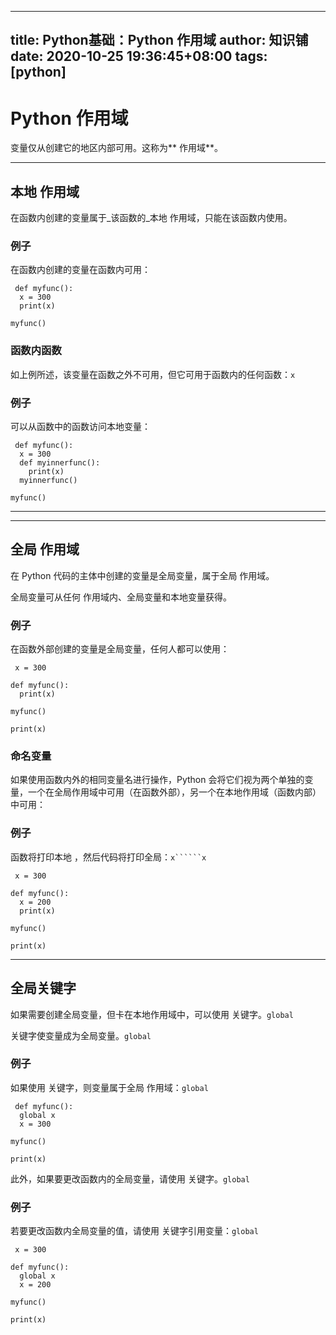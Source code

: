 
---
title: Python基础：Python 作用域
author: 知识铺
date: 2020-10-25 19:36:45+08:00
tags: [python]
---
# Python 作用域


变量仅从创建它的地区内部可用。这称为** 作用域**。

* * *

## 本地 作用域

在函数内创建的变量属于_该函数的_本地 作用域，只能在该函数内使用。

### 例子

在函数内创建的变量在函数内可用：
```
 def myfunc():
  x = 300
  print(x)

myfunc()

```

### 函数内函数

<font _mstmutation="1" _msthash="104117" _msttexthash="263337074">如上例所述，该变量在函数之外不可用，但它可用于函数内的任何函数：</font>```x```

### 例子

可以从函数中的函数访问本地变量：
```
 def myfunc():
  x = 300
  def myinnerfunc():
    print(x)
  myinnerfunc()

myfunc()

```

* * *

* * *

## 全局 作用域

在 Python 代码的主体中创建的变量是全局变量，属于全局 作用域。

全局变量可从任何 作用域内、全局变量和本地变量获得。

### 例子

在函数外部创建的变量是全局变量，任何人都可以使用：
```
 x = 300

def myfunc():
  print(x)

myfunc()

print(x)

```

### 命名变量

如果使用函数内外的相同变量名进行操作，Python 会将它们视为两个单独的变量，一个在全局作用域中可用（在函数外部），另一个在本地作用域（函数内部）中可用：

### 例子

<font _mstmutation="1" _msthash="221351" _msttexthash="106839668">函数将打印本地 ，然后代码将打印全局：</font>```x``````x```
```
 x = 300

def myfunc():
  x = 200
  print(x)

myfunc()

print(x)

```

* * *

## 全局关键字

<font _mstmutation="1" _msthash="103896" _msttexthash="213225194">如果需要创建全局变量，但卡在本地作用域中，可以使用 关键字。</font>```global```

<font _mstmutation="1" _msthash="104091" _msttexthash="53519934">关键字使变量成为全局变量。</font>```global```

### 例子

<font _mstmutation="1" _msthash="220675" _msttexthash="111699263">如果使用 关键字，则变量属于全局 作用域：</font>```global```
```
 def myfunc():
  global x
  x = 300

myfunc()

print(x)

```

<font _mstmutation="1" _msthash="104481" _msttexthash="165256143">此外，如果要更改函数内的全局变量，请使用 关键字。</font>```global```

### 例子

<font _mstmutation="1" _msthash="221117" _msttexthash="193821628">若要更改函数内全局变量的值，请使用 关键字引用变量：</font>```global```
```
 x = 300

def myfunc():
  global x
  x = 200

myfunc()

print(x)

```


